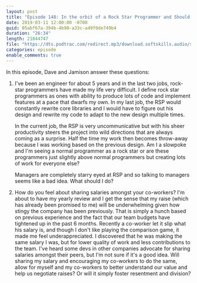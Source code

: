 ```yaml
---
layout: post
title: "Episode 148: In the orbit of a Rock Star Programmer and Should I share my salary with my coworkers?"
date: 2019-03-11 12:00:00 -0700
guid: 05abf67a-394b-4b90-a33c-a49f0de749b4
duration: "26:34"
length: 21844747
file: "https://dts.podtrac.com/redirect.mp3/download.softskills.audio/sse-148.mp3"
categories: episode
enable_comments: true
---
```


In this episode, Dave and Jamison answer these questions:

1. I've been an engineer for about 5 years and in the last two jobs, rock-star programmers have made my life very difficult. I define rock star programmers as ones with ability to produce lots of code and implement features at a pace that dwarfs my own. In my last job, the RSP would constantly rewrite core libraries and I would have to figure out his design and rewrite my code to adapt to the new design multiple times.
   
   In the current job, the RSP is very uncommunicative but with his sheer productivity steers the project into wild directions that are always coming as a surprise. Half the time my work then becomes throw-away because I was working based on the previous design. Am I a slowpoke and I'm seeing a normal programmer as a rock star or are these programmers just slightly above normal programmers but creating lots of work for everyone else?
   
   Managers are completely starry eyed at RSP and so talking to managers seems like a bad idea. What should I do?


2. How do you feel about sharing salaries amongst your co-workers? I'm about to have my yearly review and I get the sense that my raise (which has already been promised to me) will be underwhelming given how stingy the company has been previously. That is simply a hunch based on previous experience and the fact that our team budgets have tightened up in the past 6 months. Recently a co-worker let it slip what his salary is, and though I don't like playing the comparison game, it made me feel underappreciated. I discovered that he was making the same salary I was, but for  lower quality of work and less contributions to the team. I've heard some devs in other companies advocate for sharing salaries amongst their peers, but I'm not sure if it's a good idea. Will sharing my salary and encouraging my co-workers to do the same, allow for myself and my co-workers to better understand our value and help us negotiate raises? Or will it simply foster resentment and division?
